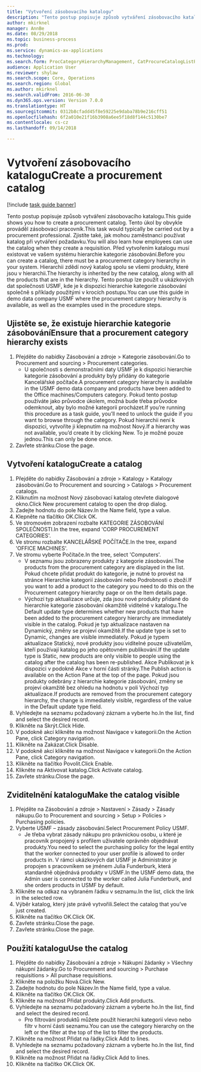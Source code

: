 ```yaml
--- 
title: "Vytvoření zásobovacího katalogu"
description: "Tento postup popisuje způsob vytváření zásobovacího katalogu."
author: mkirknel
manager: AnnBe
ms.date: 08/29/2018
ms.topic: business-process
ms.prod: 
ms.service: dynamics-ax-applications
ms.technology: 
ms.search.form: ProcCategoryHierarchyManagement, CatProcureCatalogListPage, CatProcureCatalogCreate, CatProcureCatalogEdit, SysPolicyListPage, SysPolicy, CatCatalogPolicyRule, PurchReqTableListPage, PurchReqCreate, PurchReqTable, PurchReqAddItem
audience: Application User
ms.reviewer: shylaw
ms.search.scope: Core, Operations
ms.search.region: Global
ms.author: mkirknel
ms.search.validFrom: 2016-06-30
ms.dyn365.ops.version: Version 7.0.0
ms.translationtype: HT
ms.sourcegitcommit: 0312b8cfadd45f8e59225e9daba78b9e216cff51
ms.openlocfilehash: 6f2a010e21f16b3908a6ee5f18d8f144c5130be7
ms.contentlocale: cs-cz
ms.lasthandoff: 09/14/2018

---
```

# <a name="create-a-procurement-catalog"></a><span data-ttu-id="48905-103">Vytvoření zásobovacího katalogu</span><span class="sxs-lookup"><span data-stu-id="48905-103">Create a procurement catalog</span></span>

[!include [task guide banner](../../includes/task-guide-banner.md)]

<span data-ttu-id="48905-104">Tento postup popisuje způsob vytváření zásobovacího katalogu.</span><span class="sxs-lookup"><span data-stu-id="48905-104">This guide shows you how to create a procurement catalog.</span></span> <span data-ttu-id="48905-105">Tento úkol by obvykle prováděl zásobovací pracovník.</span><span class="sxs-lookup"><span data-stu-id="48905-105">This task would typically be carried out by a procurement professional.</span></span> <span data-ttu-id="48905-106">Zjistíte také, jak mohou zaměstnanci používat katalog při vytváření požadavku.</span><span class="sxs-lookup"><span data-stu-id="48905-106">You will also learn how employees can use the catalog when they create a requisition.</span></span> <span data-ttu-id="48905-107">Před vytvořením katalogu musí existovat ve vašem systému hierarchie kategorie zásobování.</span><span class="sxs-lookup"><span data-stu-id="48905-107">Before you can create a catalog, there must be a procurement category hierarchy in your system.</span></span> <span data-ttu-id="48905-108">Hierarchii zdědí nový katalog spolu se všemi produkty, které jsou v hierarchii.</span><span class="sxs-lookup"><span data-stu-id="48905-108">The hierarchy is inherited by the new catalog, along with all the products that are in the hierarchy.</span></span> <span data-ttu-id="48905-109">Tento postup lze použít u ukázkových dat společnosti USMF, kde je k dispozici hierarchie kategorie zásobování společně s příklady použitými v krocích postupu.</span><span class="sxs-lookup"><span data-stu-id="48905-109">You can use this guide in demo data company USMF where the procurement category hierarchy is available, as well as the examples used in the procedure steps.</span></span>


## <a name="ensure-that-a-procurement-category-hierarchy-exists"></a><span data-ttu-id="48905-110">Ujistěte se, že existuje hierarchie kategorie zásobování</span><span class="sxs-lookup"><span data-stu-id="48905-110">Ensure that a procurement category hierarchy exists</span></span>
1. <span data-ttu-id="48905-111">Přejděte do nabídky Zásobování a zdroje > Kategorie zásobování.</span><span class="sxs-lookup"><span data-stu-id="48905-111">Go to Procurement and sourcing > Procurement categories.</span></span>
    * <span data-ttu-id="48905-112">U společnosti s demonstračními daty USMF je k dispozici hierarchie kategorie zásobování a produkty byly přidány do kategorie Kancelářské počítače.</span><span class="sxs-lookup"><span data-stu-id="48905-112">A procurement category hierarchy is available in the USMF demo data company and products have been added to the Office machines/Computers category.</span></span> <span data-ttu-id="48905-113">Pokud tento postup používáte jako průvodce úkolem, možná bude třeba průvodce odemknout, aby bylo možné kategorii procházet.</span><span class="sxs-lookup"><span data-stu-id="48905-113">If you’re running this procedure as a task guide, you’ll need to unlock the guide if you want to browse through the category.</span></span> <span data-ttu-id="48905-114">Pokud hierarchii není k dispozici, vytvoříte ji klepnutím na možnost Nový.</span><span class="sxs-lookup"><span data-stu-id="48905-114">If a hierarchy was not available, you’d create it by clicking New.</span></span> <span data-ttu-id="48905-115">To je možné pouze jednou.</span><span class="sxs-lookup"><span data-stu-id="48905-115">This can only be done once.</span></span>  
2. <span data-ttu-id="48905-116">Zavřete stránku.</span><span class="sxs-lookup"><span data-stu-id="48905-116">Close the page.</span></span>

## <a name="create-a-catalog"></a><span data-ttu-id="48905-117">Vytvoření katalogu</span><span class="sxs-lookup"><span data-stu-id="48905-117">Create a catalog</span></span>
1. <span data-ttu-id="48905-118">Přejděte do nabídky Zásobování a zdroje > Katalogy > Katalogy zásobování.</span><span class="sxs-lookup"><span data-stu-id="48905-118">Go to Procurement and sourcing > Catalogs > Procurement catalogs.</span></span>
2. <span data-ttu-id="48905-119">Kliknutím na možnost Nový zásobovací katalog otevřete dialogové okno.</span><span class="sxs-lookup"><span data-stu-id="48905-119">Click New procurement catalog to open the drop dialog.</span></span>
3. <span data-ttu-id="48905-120">Zadejte hodnotu do pole Název.</span><span class="sxs-lookup"><span data-stu-id="48905-120">In the Name field, type a value.</span></span>
4. <span data-ttu-id="48905-121">Klepněte na tlačítko OK.</span><span class="sxs-lookup"><span data-stu-id="48905-121">Click OK.</span></span>
5. <span data-ttu-id="48905-122">Ve stromovém zobrazení rozbalte KATEGORIE ZÁSOBOVÁNÍ SPOLEČNOSTI.</span><span class="sxs-lookup"><span data-stu-id="48905-122">In the tree, expand 'CORP PROCUREMENT CATEGORIES'.</span></span>
6. <span data-ttu-id="48905-123">Ve stromu rozbalte KANCELÁŘSKÉ POČÍTAČE.</span><span class="sxs-lookup"><span data-stu-id="48905-123">In the tree, expand 'OFFICE MACHINES'.</span></span>
7. <span data-ttu-id="48905-124">Ve stromu vyberte Počítače.</span><span class="sxs-lookup"><span data-stu-id="48905-124">In the tree, select 'Computers'.</span></span>
    * <span data-ttu-id="48905-125">V seznamu jsou zobrazeny produkty z kategorie zásobování.</span><span class="sxs-lookup"><span data-stu-id="48905-125">The products from the procurement category are displayed in the list.</span></span> <span data-ttu-id="48905-126">Pokud chcete přidat produkt do kategorie, je nutné to provést na stránce Hierarchie kategorií zásobování nebo Podrobnosti o zboží.</span><span class="sxs-lookup"><span data-stu-id="48905-126">If you want to add a product to the category you need to do this on the Procurement category hierarchy page or on the Item details page.</span></span>  
    * <span data-ttu-id="48905-127">Výchozí typ aktualizace určuje, zda jsou nové produkty přidané do hierarchie kategorie zásobování okamžitě viditelné v katalogu.</span><span class="sxs-lookup"><span data-stu-id="48905-127">The Default update type determines whether new products that have been added to the procurement category hierarchy are immediately visible in the catalog.</span></span> <span data-ttu-id="48905-128">Pokud je typ aktualizace nastaven na Dynamický, změny se projeví okamžitě.</span><span class="sxs-lookup"><span data-stu-id="48905-128">If the update type is set to Dynamic, changes are visible immediately.</span></span> <span data-ttu-id="48905-129">Pokud je typem aktualizace Statický, nové produkty jsou viditelné pouze uživatelům, kteří používají katalog po jeho opětovném publikování.</span><span class="sxs-lookup"><span data-stu-id="48905-129">If the update type is Static, new products are only visible to people using the catalog after the catalog has been re-published.</span></span> <span data-ttu-id="48905-130">Akce Publikovat je k dispozici v podokně Akce v horní části stránky.</span><span class="sxs-lookup"><span data-stu-id="48905-130">The Publish action is available on the Action Pane at the top of the page.</span></span> <span data-ttu-id="48905-131">Pokud jsou produkty odebrány z hierarchie kategorie zásobování, změny se projeví okamžitě bez ohledu na hodnotu v poli Výchozí typ aktualizace.</span><span class="sxs-lookup"><span data-stu-id="48905-131">If products are removed from the procurement category hierarchy, the change is immediately visible, regardless of the value in the Default update type field.</span></span>  
8. <span data-ttu-id="48905-132">Vyhledejte na seznamu požadovaný záznam a vyberte ho.</span><span class="sxs-lookup"><span data-stu-id="48905-132">In the list, find and select the desired record.</span></span>
9. <span data-ttu-id="48905-133">Klikněte na Skrýt.</span><span class="sxs-lookup"><span data-stu-id="48905-133">Click Hide.</span></span>
10. <span data-ttu-id="48905-134">V podokně akcí klikněte na možnost Navigace v kategorii.</span><span class="sxs-lookup"><span data-stu-id="48905-134">On the Action Pane, click Category navigation.</span></span>
11. <span data-ttu-id="48905-135">Klikněte na Zakázat.</span><span class="sxs-lookup"><span data-stu-id="48905-135">Click Disable.</span></span>
12. <span data-ttu-id="48905-136">V podokně akcí klikněte na možnost Navigace v kategorii.</span><span class="sxs-lookup"><span data-stu-id="48905-136">On the Action Pane, click Category navigation.</span></span>
13. <span data-ttu-id="48905-137">Klikněte na tlačítko Povolit.</span><span class="sxs-lookup"><span data-stu-id="48905-137">Click Enable.</span></span>
14. <span data-ttu-id="48905-138">Klikněte na Aktivovat katalog.</span><span class="sxs-lookup"><span data-stu-id="48905-138">Click Activate catalog.</span></span>
15. <span data-ttu-id="48905-139">Zavřete stránku.</span><span class="sxs-lookup"><span data-stu-id="48905-139">Close the page.</span></span>

## <a name="make-the-catalog-visible"></a><span data-ttu-id="48905-140">Zviditelnění katalogu</span><span class="sxs-lookup"><span data-stu-id="48905-140">Make the catalog visible</span></span>
1. <span data-ttu-id="48905-141">Přejděte na Zásobování a zdroje > Nastavení > Zásady > Zásady nákupu.</span><span class="sxs-lookup"><span data-stu-id="48905-141">Go to Procurement and sourcing > Setup > Policies > Purchasing policies.</span></span>
2. <span data-ttu-id="48905-142">Vyberte USMF – zásady zásobování.</span><span class="sxs-lookup"><span data-stu-id="48905-142">Select Procurement Policy USMF.</span></span>
    * <span data-ttu-id="48905-143">Je třeba vybrat zásady nákupu pro právnickou osobu, u které je pracovník propojený s profilem uživatele oprávněn objednávat produkty.</span><span class="sxs-lookup"><span data-stu-id="48905-143">You need to select the purchasing policy for the legal entity that the worker connected to your user profile is allowed to order products in.</span></span> <span data-ttu-id="48905-144">V rámci ukázkových dat USMF je Administrátor je propojen s pracovníkem se jménem Julia Funderburk, která standardně objednává produkty v USMF.</span><span class="sxs-lookup"><span data-stu-id="48905-144">In the USMF demo data, the Admin user is connected to the worker called Julia Funderburk, and she orders products in USMF by default.</span></span>  
3. <span data-ttu-id="48905-145">Klikněte na odkaz na vybraném řádku v seznamu.</span><span class="sxs-lookup"><span data-stu-id="48905-145">In the list, click the link in the selected row.</span></span>
4. <span data-ttu-id="48905-146">Výběr katalog, který jste právě vytvořili.</span><span class="sxs-lookup"><span data-stu-id="48905-146">Select the catalog that you’ve just created.</span></span>
5. <span data-ttu-id="48905-147">Klikněte na tlačítko OK.</span><span class="sxs-lookup"><span data-stu-id="48905-147">Click OK.</span></span>
6. <span data-ttu-id="48905-148">Zavřete stránku.</span><span class="sxs-lookup"><span data-stu-id="48905-148">Close the page.</span></span>
7. <span data-ttu-id="48905-149">Zavřete stránku.</span><span class="sxs-lookup"><span data-stu-id="48905-149">Close the page.</span></span>

## <a name="use-the-catalog"></a><span data-ttu-id="48905-150">Použití katalogu</span><span class="sxs-lookup"><span data-stu-id="48905-150">Use the catalog</span></span>
1. <span data-ttu-id="48905-151">Přejděte do nabídky Zásobování a zdroje > Nákupní žádanky > Všechny nákupní žádanky.</span><span class="sxs-lookup"><span data-stu-id="48905-151">Go to Procurement and sourcing > Purchase requisitions > All purchase requisitions.</span></span>
2. <span data-ttu-id="48905-152">Klikněte na položku Nová.</span><span class="sxs-lookup"><span data-stu-id="48905-152">Click New.</span></span>
3. <span data-ttu-id="48905-153">Zadejte hodnotu do pole Název.</span><span class="sxs-lookup"><span data-stu-id="48905-153">In the Name field, type a value.</span></span>
4. <span data-ttu-id="48905-154">Klikněte na tlačítko OK.</span><span class="sxs-lookup"><span data-stu-id="48905-154">Click OK.</span></span>
5. <span data-ttu-id="48905-155">Klikněte na možnost Přidat produkty.</span><span class="sxs-lookup"><span data-stu-id="48905-155">Click Add products.</span></span>
6. <span data-ttu-id="48905-156">Vyhledejte na seznamu požadovaný záznam a vyberte ho.</span><span class="sxs-lookup"><span data-stu-id="48905-156">In the list, find and select the desired record.</span></span>
    * <span data-ttu-id="48905-157">Pro filtrování produktů můžete použít hierarchii kategorií vlevo nebo filtr v horní části seznamu.</span><span class="sxs-lookup"><span data-stu-id="48905-157">You can use the category hierarchy on the left or the filter at the top of the list to filter the products.</span></span>  
7. <span data-ttu-id="48905-158">Klikněte na možnost Přidat na řádky.</span><span class="sxs-lookup"><span data-stu-id="48905-158">Click Add to lines.</span></span>
8. <span data-ttu-id="48905-159">Vyhledejte na seznamu požadovaný záznam a vyberte ho.</span><span class="sxs-lookup"><span data-stu-id="48905-159">In the list, find and select the desired record.</span></span>
9. <span data-ttu-id="48905-160">Klikněte na možnost Přidat na řádky.</span><span class="sxs-lookup"><span data-stu-id="48905-160">Click Add to lines.</span></span>
10. <span data-ttu-id="48905-161">Klikněte na tlačítko OK.</span><span class="sxs-lookup"><span data-stu-id="48905-161">Click OK.</span></span>



